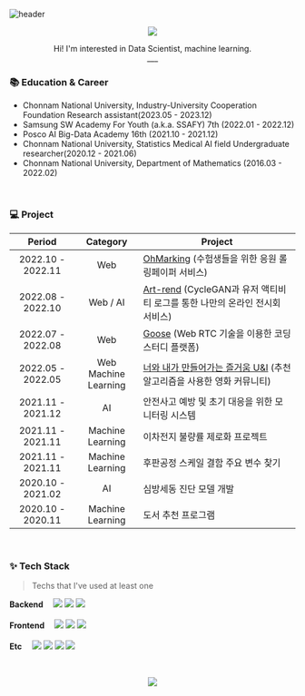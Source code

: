 <!-- ### Hi there 👋
### 내이름은 소정현
### 탐정이죠 ㅋ -->
<!--
**sjhyun7057/sjhyun7057** is a ✨ _special_ ✨ repository because its `README.md` (this file) appears on your GitHub profile.

Here are some ideas to get you started:

- 🔭 I’m currently working on ...
- 🌱 I’m currently learning ...
- 👯 I’m looking to collaborate on ...
- 🤔 I’m looking for help with ...
- 💬 Ask me about ...
- 📫 How to reach me: ...
- 😄 Pronouns: ...
- ⚡ Fun fact: ...
-->
<!-- Hi there 👋 -->


<!-- ![Anurag's GitHub stats](https://github-readme-stats.vercel.app/api?username=sjhyun7057&theme=nightowl&show_icons=true)
<img src="https://github-readme-stats.vercel.app/api/top-langs/?username=sjhyun7057&layout=compact&theme=tokyonight"></img>
<div align='center'>
  <h3>🧐 Introduction</h3>
  <p>안녕하세요, 소정현입니다.</p>
</div>

---

<div align='center'>
  <h3>📚 Tech Stack</h3> 
  <img src="https://img.shields.io/badge/Python-3776AB.svg?&style=for-the-badge&logo=Python&logoColor=white"/>
  <img src="https://img.shields.io/badge/JavaScript-F7DF1E.svg?&style=for-the-badge&logo=JavaScript&logoColor=white"/>
  <img src="https://img.shields.io/badge/Django-092E20.svg?&style=for-the-badge&logo=Django&logoColor=white"/>
  <img src="https://img.shields.io/badge/Vue.js-4FC08D.svg?&style=for-the-badge&logo=Vue.js&logoColor=white"/>
</div>
<div align='center'>
  <img src="https://img.shields.io/badge/HTML5-E34F26.svg?&style=for-the-badge&logo=HTML5&logoColor=white"/>
  <img src="https://img.shields.io/badge/CSS3-1572B6.svg?&style=for-the-badge&logo=CSS3&logoColor=white"/>
  <img src="https://img.shields.io/badge/SQLite-003B57.svg?&style=for-the-badge&logo=SQLite&logoColor=white"/>
  <img src="https://img.shields.io/badge/MySQL-4479A1.svg?&style=for-the-badge&logo=MySQL&logoColor=white"/>
</div>

---

<div align="center">
 <h3>🎲 Problem Solving</h3>
 <a href="https://solved.ac/sjhyun7057/"><img src="http://mazassumnida.wtf/api/v2/generate_badge?boj=sjhyun7057"/></a>
</div>

---

<div align='center'>
  <h3>🔍 Links</h3> -->
<!--  <p>blog : <a href="https://velog.io/@sjhyu">lse2625.log</a></p> -->
<!--   <p>email : gus7057@gmail.com</p> -->
<!-- </div> -->

<!-- --- -->


![header](https://capsule-render.vercel.app/api?type=Soft&color=FAF4B7&text=JeongHyun🐱‍💻&fontSize=50&fontColor=353535)

<p align="center">
  <a href="https://sohjeonghyun.notion.site/Soh-Jeong-Hyun-06d2977d7112475eaeb5f11106688f7b">
    <img src="https://img.shields.io/badge/PortFolio-CDF0EA?style=flat-square&logo=GitHub Sponsors&logoColor=black">
  </a>
<!--   <a href="https://hyunse0.tistory.com/">
    <img src="https://img.shields.io/badge/Tech Blog-F6F5F5?style=flat-square&logo=Tistory&logoColor=black"> -->
<!--   </a> -->
</p>
<p align="center">
  Hi! I'm interested in Data Scientist, machine learning. <br />
  ___
</p>



### :books: Education & Career

- Chonnam National University, Industry-University Cooperation Foundation Research assistant(2023.05 - 2023.12)
- Samsung SW Academy For Youth (a.k.a. SSAFY) 7th (2022.01 - 2022.12)
- Posco AI Big-Data Academy 16th (2021.10 - 2021.12)
- Chonnam National University, Statistics Medical AI field Undergraduate researcher(2020.12 - 2021.06)
- Chonnam National University, Department of Mathematics (2016.03 - 2022.02)


<br />

### 💻 Project

|      Period       |       Category        | Project                                                      |
| :---------------: | :-------------------: | ------------------------------------------------------------ |
| 2022.10 - 2022.11 |          Web          | [OhMarking](https://github.com/sjhyun7057/OhMarking) (수험생들을 위한 응원 롤링페이퍼 서비스) |
| 2022.08 - 2022.10 |          Web / AI         | [Art-rend](https://github.com/sjhyun7057/ART-REND) (CycleGAN과 유저 액티비티 로그를 통한 나만의 온라인 전시회 서비스) |
| 2022.07 - 2022.08 |          Web          | [Goose](https://github.com/sjhyun7057/goose) (Web RTC 기술을 이용한 코딩 스터디 플랫폼) |
| 2022.05 - 2022.05 |          Web <br/> Machine Learning          | [너와 내가 만들어가는 즐거움 U&I](https://github.com/sjhyun7057/U-I-movie-recommend-project) (추천 알고리즘을 사용한 영화 커뮤니티) |
| 2021.11 - 2021.12 | AI | 안전사고 예방 및 초기 대응을 위한 모니터링 시스템 |
| 2021.11 - 2021.11 | Machine<br />Learning | 이차전지 불량률 제로화 프로젝트 |
| 2021.11 - 2021.11 | Machine<br />Learning | 후판공정 스케일 결함 주요 변수 찾기 |
| 2020.10 - 2021.02 | AI | 심방세동 진단 모델 개발 |
| 2020.10 - 2020.11 | Machine<br />Learning | 도서 추천 프로그램 |


<br />

### ✨ Tech Stack

> Techs that I've used at least one

<p>
  <b>Backend　</b>
<!--   <img src="https://img.shields.io/badge/Spring Boot-6DB33F?style=flat-square&logo=Spring Boot&logoColor=white"> -->
<!--   <img src="https://img.shields.io/badge/Java-BE7928?style=flat-square&logo=OpenJDK&logoColor=white"> -->
  <img src="https://img.shields.io/badge/Python-3776AB?style=flat-square&logo=Python&logoColor=white">
  <img src="https://img.shields.io/badge/Django-092E20?style=flat-square&logo=Django&logoColor=white">
  <img src="https://img.shields.io/badge/MySQL-4479A1?style=flat-square&logo=MySQL&logoColor=white"><br/><br/>
<!--   <img src="https://img.shields.io/badge/MariaDB-003545?style=flat-square&logo=MariaDB&logoColor=white"> -->
<!--   <img src="https://img.shields.io/badge/MongoDB-47A248?style=flat-square&logo=MongoDB&logoColor=white"><br /><br /> -->
  <b>Frontend　</b>
  <img src="https://img.shields.io/badge/HTML-E34F26?style=flat-square&logo=HTML5&logoColor=white">
  <img src="https://img.shields.io/badge/CSS-1572B6?style=flat-square&logo=CSS3&logoColor=white">
  <img src="https://img.shields.io/badge/Vue.js-4FC08D?style=flat-square&logo=Vue.js&logoColor=white"><br /><br />
  <b>Etc　</b>
  <img src="https://img.shields.io/badge/GitHub-181717?style=flat-square&logo=GitHub&logoColor=white">
  <img src="https://img.shields.io/badge/GitLab-FC6D26?style=flat-square&logo=GitLab&logoColor=white">
  <img src="https://img.shields.io/badge/Jira-0052CC?style=flat-square&logo=Jira&logoColor=white">
<!--   <img src="https://img.shields.io/badge/NGINX-009639?style=flat-square&logo=NGINX&logoColor=white"> -->
  <img src="https://img.shields.io/badge/R-276DC3?style=flat-square&logo=R&logoColor=white"><br />
</p>


<br />
<p align="center">
<!--    <a href="https://solved.ac/sjhyun7057/"> -->
     <img src="http://mazassumnida.wtf/api/v2/generate_badge?boj=sjhyun7057">
<!-- </a> -->
<!--   <img src="http://mazassumnida.wtf/api/v2/generate_badge?boj=gkgustj"> -->
</p>
